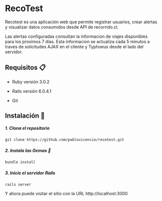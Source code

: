 <h1>RecoTest</h1>

<p>Recotest es una aplicación web que permite registrar usuarios, crear alertas y visualizar datos consumidos desde API de recorrido.cl.</p>
<p>Las alertas configuradas consultan la informacion de viajes disponibles para los proximos 7 días. Esta informacion se actualiza cada 5 minutos a traves de solicitudes AJAX en el cliente y Typhoeus desde el lado del servidor.</p>


<h2>Requisitos 📋</h2>

* Ruby versión 3.0.2

* Rails versión 6.0.4.1

* Git

<h2>Instalación 🔧</h2>

##### 1. Clona el repositorio

```
git clone https://github.com/pablovicencio/recotest.git
```
##### 2. Instala las Gemas 💎

```
bundle install
```

##### 3. Inicie el servidor Rails

```
rails server
```

Y ahora puede visitar el sitio con la URL http://localhost:3000




